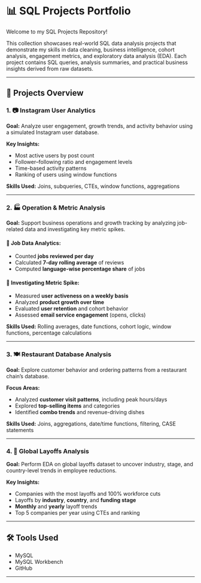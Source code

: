 # 📊 SQL Projects Portfolio

Welcome to my SQL Projects Repository!

This collection showcases real-world SQL data analysis projects that demonstrate my skills in data cleaning, business intelligence, cohort analysis, engagement metrics, and exploratory data analysis (EDA). Each project contains SQL queries, analysis summaries, and practical business insights derived from raw datasets.

---

## 📁 Projects Overview

### 1. 📷 Instagram User Analytics

**Goal:** Analyze user engagement, growth trends, and activity behavior using a simulated Instagram user database.

**Key Insights:**
- Most active users by post count
- Follower–following ratio and engagement levels
- Time-based activity patterns
- Ranking of users using window functions

**Skills Used:** Joins, subqueries, CTEs, window functions, aggregations

---

### 2. 🏭 Operation & Metric Analysis

**Goal:** Support business operations and growth tracking by analyzing job-related data and investigating key metric spikes.

#### 🔹 Job Data Analytics:
- Counted **jobs reviewed per day**
- Calculated **7-day rolling average** of reviews
- Computed **language-wise percentage share** of jobs

#### 🔹 Investigating Metric Spike:
- Measured **user activeness on a weekly basis**
- Analyzed **product growth over time**
- Evaluated **user retention** and cohort behavior
- Assessed **email service engagement** (opens, clicks)

**Skills Used:** Rolling averages, date functions, cohort logic, window functions, percentage calculations

---

### 3. 🍽️ Restaurant Database Analysis

**Goal:** Explore customer behavior and ordering patterns from a restaurant chain’s database.

**Focus Areas:**
- Analyzed **customer visit patterns**, including peak hours/days
- Explored **top-selling items** and categories
- Identified **combo trends** and revenue-driving dishes

**Skills Used:** Joins, aggregations, date/time functions, filtering, CASE statements

---

### 4. 💼 Global Layoffs Analysis

**Goal:** Perform EDA on global layoffs dataset to uncover industry, stage, and country-level trends in employee reductions.

**Key Insights:**
- Companies with the most layoffs and 100% workforce cuts
- Layoffs by **industry**, **country**, and **funding stage**
- **Monthly** and **yearly** layoff trends
- Top 5 companies per year using CTEs and ranking

---

## 🛠️ Tools Used

- MySQL 
- MySQL Workbench
- GitHub

---
